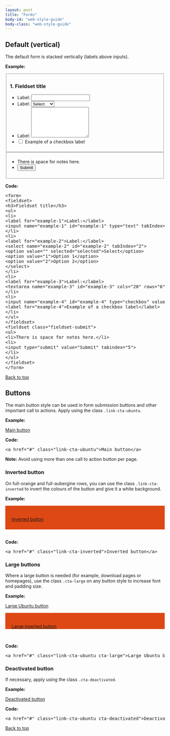```yaml
---
layout: post
title: "Forms"
body-id: "web-style-guide"
body-class: "web-style-guide"
---
```



<div class="row">
<h2 id="default">Default (vertical)</h2>
<p>The default form is stacked vertically (labels above inputs).</p>
<p class="smaller note"><strong>Example:</strong></p>
<div class="eight-col">
<form>
<fieldset>
<h3>1. Fieldset title</h3>
<ul>
<li>
<label for="example-1">Label:</label>
<input name="example-1" id="example-1" type="text" tabIndex="1" />
</li>
<li>
<label for="example-2">Label:</label>
<select name="example-2" id="example-2" tabIndex="2">
<option value="" selected='selected'>Select</option>
<option value="1">Option 1</option>
<option value="2">Option 2</option>
</select>
</li>
<li>
<label for="example-3">Label:</label>
<textarea name="example-3" id="example-3" cols='20' rows='6' tabIndex='3'></textarea>
</li>
<li>
<input name="example-4" id="example-4" type="checkbox" value="1" tabindex="4">
<label for="example-4">Example of a checkbox label</label>
</li>
</ul>
</fieldset>
<fieldset class="fieldset-submit">
<ul>
<li>There is space for notes here.</li>
<li>
<input type="submit" value="Submit" tabindex="5">
</li>
</ul>
</fieldset>
</form>
</div>

<div class="ten-col">
<p class="smaller note"><strong>Code:</strong></p>
<pre>&lt;form&gt;
&lt;fieldset&gt;
&lt;h3&gt;Fieldset title&lt;/h3&gt;
&lt;ul&gt;
&lt;li&gt;
&lt;label for="example-1"&gt;Label:&lt;/label&gt;
&lt;input name="example-1" id="example-1" type="text" tabIndex="1"&gt;
&lt;/li&gt;
&lt;li&gt;
&lt;label for="example-2"&gt;Label:&lt;/label&gt;
&lt;select name="example-2" id="example-2" tabIndex="2"&gt;
&lt;option value="" selected="selected"&gt;Select&lt;/option&gt;
&lt;option value="1"&gt;Option 1&lt;/option&gt;
&lt;option value="2"&gt;Option 2&lt;/option&gt;
&lt;/select&gt;
&lt;/li&gt;
&lt;li&gt;
&lt;label for="example-3"&gt;Label:&lt;/label&gt;
&lt;textarea name="example-3" id="example-3" cols="20" rows="6" tabIndex="3"&gt;&lt;/textarea>
&lt;/li&gt;
&lt;li&gt;
&lt;input name="example-4" id="example-4" type="checkbox" value="1" tabindex="4"&gt;
&lt;label for="example-4"&gt;Example of a checkbox label&lt;/label&gt;
&lt;/li&gt;
&lt;/ul&gt;
&lt;/fieldset&gt;
&lt;fieldset class="fieldset-submit"&gt;
&lt;ul&gt;
&lt;li&gt;There is space for notes here.&lt;/li&gt;
&lt;li&gt;
&lt;input type="submit" value="Submit" tabindex="5"&gt;
&lt;/li&gt;
&lt;/ul&gt;
&lt;/fieldset&gt;
&lt;/form&gt;</pre>
</div>

</div>

<div class="row no-border">
<div class="link-top"><a href="#">Back to top</a></div>
<h2 id="buttons">Buttons</h2>
<div class="eight-col">
<p>The main button style can be used in form submission buttons and other important call to actions. Apply using the class <code>.link-cta-ubuntu</code>.</p>
<p class="smaller note"><strong>Example:</strong></p>
<p><a href="#" class="link-cta-ubuntu">Main button</a></p>
<div class="seven-col">
<p class="smaller note"><strong>Code:</strong></p>
<pre>&lt;a href="#" class="link-cta-ubuntu"&gt;Main button&lt;/a&gt;</pre>
</div>
</div>
<div class="four-col last-col">
<div class="box">
<p><strong>Note:</strong> Avoid using more than one call to action button per page.</p>
</div>
</div>
<div class="eight-col">
<h3>Inverted button</h3>
<p>On full-orange and full-aubergine rows, you can use the class <code>.link-cta-inverted</code> to invert the colours of the button and give it a white background.</p>
<p class="smaller note"><strong>Example:</strong></p>
<div class="row seven-col no-border" style="background: #dd4814; padding: 20px 20px 10px;">
<p><a href="#" class="link-cta-inverted">Inverted button</a></p>
</div>     
<div class="seven-col">
<br />
<p class="smaller note"><strong>Code:</strong></p>
<pre>&lt;a href="#" class="link-cta-inverted"&gt;Inverted button&lt;/a&gt;</pre>
</div>
</div>
<div class="eight-col">
<h3>Large buttons</h3>
<p>Where a large button is needed (for example, download pages or homepages), use the class <code>.cta-large</code> on any button style to increase font and padding size.</p>
<p class="smaller note"><strong>Example:</strong></p>
<p><a href="#" class="link-cta-ubuntu cta-large">Large Ubuntu button</a></p>
<div class="row seven-col no-border" style="background: #dd4814; padding: 20px 20px 0px;">
<p><a href="#" class="link-cta-inverted cta-large">Large inverted button</a></p>
</div>
<div class="seven-col">
<br />
<p class="smaller note"><strong>Code:</strong></p>
<pre>&lt;a href="#" class="link-cta-ubuntu cta-large"&gt;Large Ubuntu button&lt;/a&gt;</pre>
</div>
</div>
<div class="eight-col">
<h3>Deactivated button</h3>
<p>If necessary, apply using the class <code>.cta-deactivated</code>.</p>
<p class="smaller note"><strong>Example:</strong></p>
<p><a href="#" class="link-cta-ubuntu cta-deactivated">Deactivated button</a></p>
<div class="seven-col">
<p class="smaller note"><strong>Code:</strong></p>
<pre>&lt;a href="#" class="link-cta-ubuntu cta-deactivated"&gt;Deactivated button&lt;/a&gt;</pre>
</div>
</div>
</div>

<div class="link-top"><a href="#">Back to top</a></div>
